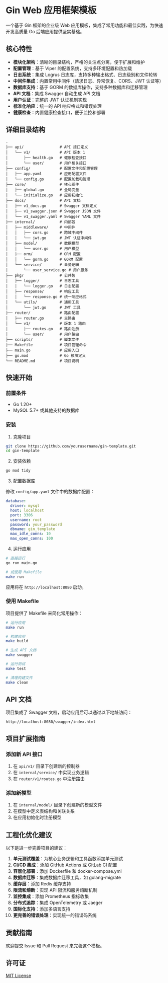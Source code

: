 # Gin Web 应用框架模板

一个基于 Gin 框架的企业级 Web 应用模板，集成了常用功能和最佳实践，为快速开发高质量 Go 后端应用提供坚实基础。

## 核心特性

- **模块化架构**：清晰的目录结构，严格的关注点分离，便于扩展和维护
- **配置管理**：基于 Viper 的配置系统，支持多环境配置和热加载
- **日志系统**：集成 Logrus 日志库，支持多种输出格式、日志级别和文件轮转
- **中间件集成**：内置常用中间件（请求日志、异常恢复、CORS、JWT 认证等）
- **数据库支持**：基于 GORM 的数据库操作，支持多种数据库和迁移管理
- **API 文档**：集成 Swagger 自动生成 API 文档
- **用户认证**：完整的 JWT 认证机制实现
- **标准化响应**：统一的 API 响应格式和错误处理
- **健康检查**：内置健康检查接口，便于监控和部署

## 详细目录结构

```
.
├── api/                # API 接口定义
│   └── v1/             # API 版本 1
│       ├── health.go   # 健康检查接口
│       └── user/       # 用户相关接口
├── config/             # 配置文件和配置管理
│   ├── app.yaml        # 应用配置文件
│   └── config.go       # 配置加载和管理
├── core/               # 核心组件
│   ├── global.go       # 全局变量
│   └── initialize.go   # 应用初始化
├── docs/               # API 文档
│   ├── v1_docs.go      # Swagger 文档定义
│   ├── v1_swagger.json # Swagger JSON 文件
│   └── v1_swagger.yaml # Swagger YAML 文件
├── internal/           # 内部包
│   ├── middleware/     # 中间件
│   │   ├── cors.go     # 跨域中间件
│   │   └── jwt.go      # JWT 认证中间件
│   ├── model/          # 数据模型
│   │   └── user.go     # 用户模型
│   ├── orm/            # ORM 配置
│   │   └── gorm.go     # GORM 配置
│   └── service/        # 业务逻辑
│       └── user_service.go # 用户服务
├── pkg/                # 公共包
│   ├── logger/         # 日志工具
│   │   └── logger.go   # 日志配置
│   ├── response/       # 响应工具
│   │   └── response.go # 统一响应格式
│   └── utils/          # 通用工具
│       └── jwt.go      # JWT 工具
├── router/             # 路由配置
│   ├── router.go       # 主路由
│   └── v1/             # 版本 1 路由
│       ├── routes.go   # 路由注册
│       └── user/       # 用户路由
├── scripts/            # 脚本文件
├── Makefile            # 项目管理命令
├── main.go             # 应用入口
├── go.mod              # Go 模块定义
└── README.md           # 项目说明
```

## 快速开始

### 前置条件

- Go 1.20+
- MySQL 5.7+ 或其他支持的数据库

### 安装

1. 克隆项目

```bash
git clone https://github.com/yourusername/gin-template.git
cd gin-template
```

2. 安装依赖

```bash
go mod tidy
```

3. 配置数据库

修改 `config/app.yaml` 文件中的数据库配置：

```yaml
database:
  driver: mysql
  host: localhost
  port: 3306
  username: root
  password: your_password
  dbname: gin_template
  max_idle_conns: 10
  max_open_conns: 100
```

4. 运行应用

```bash
# 直接运行
go run main.go

# 或使用 Makefile
make run
```

应用将在 `http://localhost:8080` 启动。

### 使用 Makefile

项目提供了 Makefile 来简化常用操作：

```bash
# 运行应用
make run

# 构建应用
make build

# 生成 API 文档
make swagger

# 运行测试
make test

# 清理构建文件
make clean
```

## API 文档

项目集成了 Swagger 文档，启动应用后可以通过以下地址访问：

```
http://localhost:8080/swagger/index.html
```

## 项目扩展指南

### 添加新 API 接口

1. 在 `api/v1/` 目录下创建新的控制器
2. 在 `internal/service/` 中实现业务逻辑
3. 在 `router/v1/routes.go` 中注册路由

### 添加新模型

1. 在 `internal/model/` 目录下创建新的模型文件
2. 在模型中定义表结构和关联关系
3. 在应用初始化时注册模型

## 工程化优化建议

以下是进一步完善项目的建议：

1. **单元测试覆盖**：为核心业务逻辑和工具函数添加单元测试
2. **CI/CD 集成**：添加 GitHub Actions 或 GitLab CI 配置
3. **容器化部署**：添加 Dockerfile 和 docker-compose.yml
4. **数据库迁移**：集成数据库迁移工具，如 golang-migrate
5. **缓存层**：添加 Redis 缓存支持
6. **限流和熔断**：实现 API 限流和服务熔断机制
7. **监控集成**：添加 Prometheus 指标收集
8. **分布式追踪**：集成 OpenTelemetry 或 Jaeger
9. **国际化支持**：添加多语言支持
10. **更完善的错误处理**：实现统一的错误码系统

## 贡献指南

欢迎提交 Issue 和 Pull Request 来完善这个模板。

## 许可证

[MIT License](LICENSE)